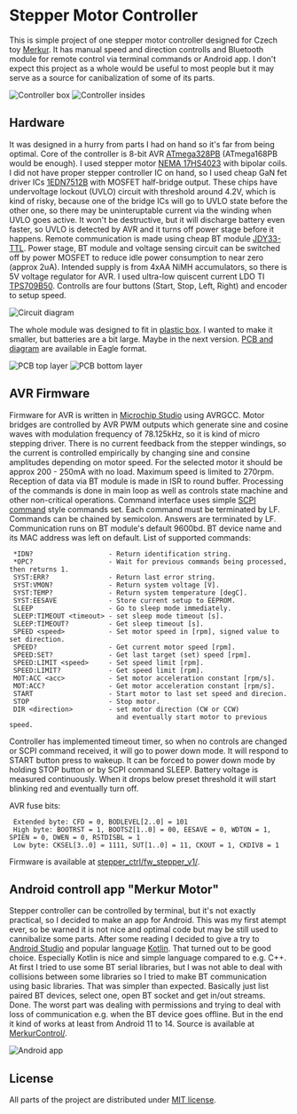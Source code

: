 # Stepper Motor Controller

This is simple project of one stepper motor controller designed for Czech toy 
[Merkur](https://www.merkurtoys.cz). It has manual speed and direction controlls and Bluetooth module for remote control via terminal commands or Android app. 
I don't expect this project as a whole would be useful to most people
but it may serve as a source for canibalization of some of its parts.

![Controller box](./img/pic_01.pjg)
![Controller insides](./img/pic_02.jpg)

## Hardware

It was designed in a hurry from parts I had on hand so it's far from being optimal.
Core of the controller is 8-bit AVR [ATmega328PB](https://www.microchip.com/en-us/product/atmega328pb) (ATmega168PB would be enough). 
I used stepper motor [NEMA 17HS4023](https://www.google.com/search?q=NEMA+17+17HS4023) with bipolar coils.
I did not have proper stepper controller IC on hand, so I used cheap GaN fet driver ICs 
[1EDN7512B](https://www.infineon.com/cms/en/product/power/gate-driver-ics/1edn7512b/) with MOSFET half-bridge output.
These chips have undervoltage lockout (UVLO) circuit with threshold around 4.2V, which is kind of risky, because one of the bridge ICs will go to 
UVLO state before the other one, so there may be uninteruptable current via the winding when UVLO goes active. It won't be destructive, but it will discharge battery even faster, 
so UVLO is detected by AVR and it turns off power stage before it happens. Remote communication is made using cheap BT module
[JDY33-TTL](https://www.google.com/search?q=jdy33+ssp). Power stage, BT module and voltage sensing circuit can be switched off 
by power MOSFET to reduce idle power consumption to near zero (approx 2uA). Intended supply is from 4xAA NiMH accumulators, so there is 
5V voltage regulator for AVR. I used ultra-low quiscent current LDO TI [TPS709B50](https://www.ti.com/product/TPS709). 
Controlls are four buttons (Start, Stop, Left, Right) and encoder to setup speed.

![Circuit diagram](./img/circuit_diagram.png)

The whole module was designed to fit in [plastic box](https://www.tme.eu/cz/details/km-276i_g/univerzalni-krabicky/maszczyk/). I wanted to make it smaller, but batteries are a bit large. Maybe in the next version. [PCB and diagram](./stepper_ctrl/) are available in Eagle format.

![PCB top layer](./img/pcb_top.png)
![PCB bottom layer](./img/pcb_bottom.png)

## AVR Firmware

Firmware for AVR is written in [Microchip Studio](https://www.microchip.com/en-us/tools-resources/develop/microchip-studio) using AVRGCC. 
Motor bridges are controlled by AVR PWM outputs which generate sine and cosine waves with modulation frequency of 78.125kHz, so it is kind of micro stepping driver. 
There is no current feedback from the stepper windings, so the current is controlled empirically by changing sine and consine amplitudes depending on motor speed. For the selected motor it should be approx 200 - 250mA with no load. Maximum speed is limited to 270rpm.
Reception of data via BT module is made in ISR to round buffer. Processing of the commands is done in main loop as well as controls state machine and other non-critical operations. Command interface uses simple [SCPI command](https://en.wikipedia.org/wiki/Standard_Commands_for_Programmable_Instruments) style commands set. Each command must be terminated by LF. Commands can be chained by semicolon. Answers are terminated by LF. Communication runs on BT module's default 9600bd. BT device name and its MAC address was left on default. List of supported commands:

```
 *IDN?                   - Return identification string.
 *OPC?                   - Wait for previous commands being processed, then returns 1.
 SYST:ERR?               - Return last error string.
 SYST:VMON?              - Return system voltage [V].
 SYST:TEMP?              - Return system temperature [degC].
 SYST:EESAVE             - Store current setup to EEPROM.
 SLEEP                   - Go to sleep mode immediately.
 SLEEP:TIMEOUT <timeout> - set sleep mode timeout [s].
 SLEEP:TIMEOUT?          - Get sleep timeout [s].
 SPEED <speed>           - Set motor speed in [rpm], signed value to set direction.
 SPEED?                  - Get current motor speed [rpm].
 SPEED:SET?              - Get last target (set) speed [rpm].
 SPEED:LIMIT <speed>     - Set speed limit [rpm].
 SPEED:LIMIT?            - Get speed limit [rpm].
 MOT:ACC <acc>           - Set motor acceleration constant [rpm/s].
 MOT:ACC?                - Get motor acceleration constant [rpm/s].
 START                   - Start motor to last set speed and direcion.
 STOP                    - Stop motor.
 DIR <direction>         - set motor direction (CW or CCW) 
                           and eventually start motor to previous speed.
```

Controller has implemented timeout timer, so when no controls are changed or SCPI command received, it will go to power down mode. It will respond to START button press to wakeup. It can be forced to power down mode by holding STOP button or by SCPI command SLEEP. Battery voltage is measured continuously. When it drops below preset threshold it will start blinking red and eventually turn off.

AVR fuse bits:
```
 Extended byte: CFD = 0, BODLEVEL[2..0] = 101 
 High byte: BOOTRST = 1, BOOTSZ[1..0] = 00, EESAVE = 0, WDTON = 1, SPIEN = 0, DWEN = 0, RSTDISBL = 1
 Low byte: CKSEL[3..0] = 1111, SUT[1..0] = 11, CKOUT = 1, CKDIV8 = 1
```

Firmware is available at [stepper_ctrl/fw_stepper_v1/](./stepper_ctrl/fw_stepper_v1).

## Android controll app "Merkur Motor"

Stepper controller can be controlled by terminal, but it's not exactly practical, so I decided to make an app for Android. This was my first atempt ever, so be warned it is not nice and optimal code but may be still used to cannibalize some parts. 
After some reading I decided to give a try to [Android Studio](https://developer.android.com/studio) and popular language [Kotlin](https://kotlinlang.org). That turned out to be good choice. Especially Kotlin is nice and simple language compared to e.g. C++. 
At first I tried to use some BT serial libraries, but I was not able to deal with collisions between some libraries so I tried to make BT communication using basic libraries. That was simpler than expected. Basically just list paired BT devices, select one, open BT socket and get in/out streams. Done. The worst part was dealing with permissions and trying to deal with loss of communication e.g. when the BT device goes offline. But in the end it kind of works at least from Android 11 to 14. Source is available at [MerkurControl/](./MerkurControl/).

![Android app](./img/app_screen1.png)


## License
All parts of the project are distributed under [MIT license](./README.txt).
